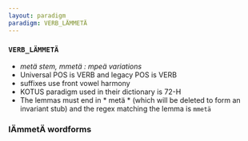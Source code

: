 ```yaml
---
layout: paradigm
paradigm: VERB_LÄMMETÄ
---
```

### ` VERB_LÄMMETÄ `

* _metä stem, mmetä : mpeä variations_
* Universal POS is VERB and legacy POS is VERB
* suffixes use front vowel harmony
* KOTUS paradigm used in their dictionary is 72-H
* The lemmas must end in * metä * (which will be deleted to form an invariant stub) and the regex matching the lemma is ` mmetä `

### lÄmmetÄ wordforms


